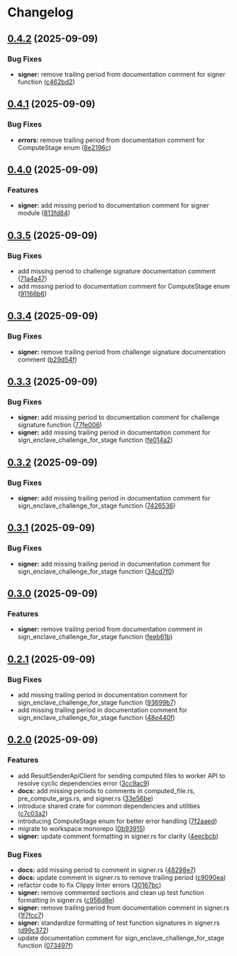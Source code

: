 # Changelog

## [0.4.2](https://github.com/Natchica/iexec-tee_worker_pre_post_compute_rust/compare/v0.4.1...v0.4.2) (2025-09-09)


### Bug Fixes

* **signer:** remove trailing period from documentation comment for signer function ([c462bd2](https://github.com/Natchica/iexec-tee_worker_pre_post_compute_rust/commit/c462bd271ae2969ef042ad11194f940c431b1ed8))

## [0.4.1](https://github.com/Natchica/iexec-tee_worker_pre_post_compute_rust/compare/v0.4.0...v0.4.1) (2025-09-09)


### Bug Fixes

* **errors:** remove trailing period from documentation comment for ComputeStage enum ([8e2196c](https://github.com/Natchica/iexec-tee_worker_pre_post_compute_rust/commit/8e2196c0e4d76c8c74a3cc7bfb004b633328539b))

## [0.4.0](https://github.com/Natchica/iexec-tee_worker_pre_post_compute_rust/compare/v0.3.5...v0.4.0) (2025-09-09)


### Features

* **signer:** add missing period to documentation comment for signer module ([813fd84](https://github.com/Natchica/iexec-tee_worker_pre_post_compute_rust/commit/813fd84e727a1554eabc0e3a14f6de2b30b579d3))

## [0.3.5](https://github.com/Natchica/iexec-tee_worker_pre_post_compute_rust/compare/v0.3.4...v0.3.5) (2025-09-09)


### Bug Fixes

* add missing period to challenge signature documentation comment ([71a4a47](https://github.com/Natchica/iexec-tee_worker_pre_post_compute_rust/commit/71a4a477fa371d73203f28e12982141608e24f1c))
* add missing period to documentation comment for ComputeStage enum ([91166b6](https://github.com/Natchica/iexec-tee_worker_pre_post_compute_rust/commit/91166b64f54a893e69531e080bf53e4ec98bac4c))

## [0.3.4](https://github.com/Natchica/iexec-tee_worker_pre_post_compute_rust/compare/v0.3.3...v0.3.4) (2025-09-09)


### Bug Fixes

* **signer:** remove trailing period from challenge signature documentation comment ([b29d54f](https://github.com/Natchica/iexec-tee_worker_pre_post_compute_rust/commit/b29d54f583fd0d3a6bcdc4dcb96e3f4741c9de30))

## [0.3.3](https://github.com/Natchica/iexec-tee_worker_pre_post_compute_rust/compare/v0.3.2...v0.3.3) (2025-09-09)


### Bug Fixes

* **signer:** add missing period to documentation comment for challenge signature function ([77fe006](https://github.com/Natchica/iexec-tee_worker_pre_post_compute_rust/commit/77fe0063b23691723ea6570632eeebc3f9565817))
* **signer:** add missing trailing period in documentation comment for sign_enclave_challenge_for_stage function ([fe014a2](https://github.com/Natchica/iexec-tee_worker_pre_post_compute_rust/commit/fe014a2eaa817a9670cac6952840e0a7a68ff527))

## [0.3.2](https://github.com/Natchica/iexec-tee_worker_pre_post_compute_rust/compare/v0.3.1...v0.3.2) (2025-09-09)


### Bug Fixes

* **signer:** add missing trailing period in documentation comment for sign_enclave_challenge_for_stage function ([7426536](https://github.com/Natchica/iexec-tee_worker_pre_post_compute_rust/commit/7426536a2b92349ca60bcdbc297e885e6944ab93))

## [0.3.1](https://github.com/Natchica/iexec-tee_worker_pre_post_compute_rust/compare/v0.3.0...v0.3.1) (2025-09-09)


### Bug Fixes

* **signer:** add missing trailing period in documentation comment for sign_enclave_challenge_for_stage function ([34cd7f0](https://github.com/Natchica/iexec-tee_worker_pre_post_compute_rust/commit/34cd7f0026abdc37fb869a6d3684eef71a6970fb))

## [0.3.0](https://github.com/Natchica/iexec-tee_worker_pre_post_compute_rust/compare/v0.2.1...v0.3.0) (2025-09-09)


### Features

* **signer:** remove trailing period from documentation comment in sign_enclave_challenge_for_stage function ([feeb61b](https://github.com/Natchica/iexec-tee_worker_pre_post_compute_rust/commit/feeb61bcca907c19355138efc25503ebcef865ca))

## [0.2.1](https://github.com/Natchica/iexec-tee_worker_pre_post_compute_rust/compare/v0.2.0...v0.2.1) (2025-09-09)


### Bug Fixes

* add missing trailing period in documentation comment for sign_enclave_challenge_for_stage function ([93699b7](https://github.com/Natchica/iexec-tee_worker_pre_post_compute_rust/commit/93699b740dc431645ecb7b0be08efd723d5244f4))
* add missing trailing period in documentation comment for sign_enclave_challenge_for_stage function ([48e440f](https://github.com/Natchica/iexec-tee_worker_pre_post_compute_rust/commit/48e440f69b17b3bc82c2bf34d49ce80390155bb7))

## [0.2.0](https://github.com/Natchica/iexec-tee_worker_pre_post_compute_rust/compare/v0.1.0...v0.2.0) (2025-09-09)


### Features

* add ResultSenderApiClient for sending computed files to worker API to resolve cyclic dependencies error ([3cc9ac9](https://github.com/Natchica/iexec-tee_worker_pre_post_compute_rust/commit/3cc9ac9bbe9851e9b72023cd155d3badd71522e1))
* **docs:** add missing periods to comments in computed_file.rs, pre_compute_args.rs, and signer.rs ([33e56be](https://github.com/Natchica/iexec-tee_worker_pre_post_compute_rust/commit/33e56bef369549c1d1a8dcb5d01debd8fd9a9bb0))
* introduce shared crate for common dependencies and utilities ([c7c03a2](https://github.com/Natchica/iexec-tee_worker_pre_post_compute_rust/commit/c7c03a2f521aec6382dc5445a8fa976e1052977e))
* introducing ComputeStage enum for better error handling ([7f2aaed](https://github.com/Natchica/iexec-tee_worker_pre_post_compute_rust/commit/7f2aaedf961c796bf4de598df24bc16abc028c94))
* migrate to workspace monorepo ([0b93915](https://github.com/Natchica/iexec-tee_worker_pre_post_compute_rust/commit/0b93915dc853d57651b673ad977ccc3f08bd45ac))
* **signer:** update comment formatting in signer.rs for clarity ([4eecbcb](https://github.com/Natchica/iexec-tee_worker_pre_post_compute_rust/commit/4eecbcb0e4c2d71b390db06eb8602c903d2e3a64))


### Bug Fixes

* **docs:** add missing period to comment in signer.rs ([48298e7](https://github.com/Natchica/iexec-tee_worker_pre_post_compute_rust/commit/48298e7b544c54bdf9191ab9ac858c5a856cb32e))
* **docs:** update comment in signer.rs to remove trailing period ([c9090ea](https://github.com/Natchica/iexec-tee_worker_pre_post_compute_rust/commit/c9090ea9059dbd218161bc9981813ee17677e514))
* refactor code to fix Clippy linter errors ([30167bc](https://github.com/Natchica/iexec-tee_worker_pre_post_compute_rust/commit/30167bcff0dab08a795c703beb5395dfed6eb942))
* **signer:** remove commented sections and clean up test function formatting in signer.rs ([c956d8e](https://github.com/Natchica/iexec-tee_worker_pre_post_compute_rust/commit/c956d8e2402700a2ace17b364e7ad3912a2ab0c8))
* **signer:** remove trailing period from documentation comment in signer.rs ([1f7fcc7](https://github.com/Natchica/iexec-tee_worker_pre_post_compute_rust/commit/1f7fcc7a0b20a86899c78f4e071a84811731be78))
* **signer:** standardize formatting of test function signatures in signer.rs ([d99c372](https://github.com/Natchica/iexec-tee_worker_pre_post_compute_rust/commit/d99c372dd786142592f8ca22b6ee40c67cc0ce73))
* update documentation comment for sign_enclave_challenge_for_stage function ([073497f](https://github.com/Natchica/iexec-tee_worker_pre_post_compute_rust/commit/073497fe225d793d87fb80d46de3091b5daeef69))
